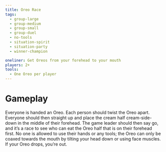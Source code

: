 ```yaml
---
title: Oreo Race
tags:
  - group-large
  - group-medium
  - group-small
  - group-duel
  - no-tools
  - situation-spirit
  - situation-party
  - winner-champion

oneliner: Get Oreos from your forehead to your mouth
players: 2+
tools:
  - One Oreo per player
---
```

# Gameplay
Everyone is handed an Oreo. Each person should twist the Oreo apart. Everyone should then straight up and place the cream half cream-side-down in the middle of their forehead. The game leader should then say go, and it’s a race to see who can eat the Oreo half that is on their forehead first. No one is allowed to use their hands or any tools; the Oreo can only be coaxed towards the mouth by tilting your head down or using face muscles. If your Oreo drops, you’re out.
